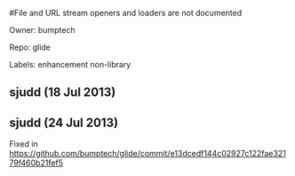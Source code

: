 #File and URL stream openers and loaders are not documented

Owner: bumptech

Repo: glide

Labels: enhancement non-library 

## sjudd (18 Jul 2013)



## sjudd (24 Jul 2013)

Fixed in https://github.com/bumptech/glide/commit/e13dcedf144c02927c122fae32179f460b21fef5


